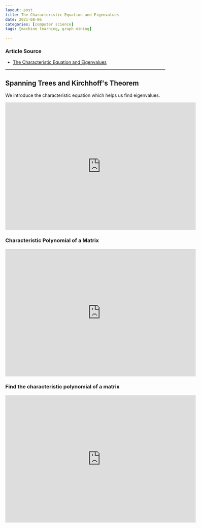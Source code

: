 ```yaml
---
layout: post
title: The Characteristic Equation and Eigenvalues
date: 2021-08-06
categories: [computer science]
tags: [machine learning, graph mining]

---
```


### Article Source

* [The Characteristic Equation and Eigenvalues](https://www.youtube.com/watch?v=EM__AHpEzE4)


---

## Spanning Trees and Kirchhoff's Theorem

We introduce the characteristic equation which helps us find eigenvalues.

<iframe width="600" height="400" src="https://www.youtube.com/embed/EM__AHpEzE4" title="YouTube video player" frameborder="0" allow="accelerometer; autoplay; clipboard-write; encrypted-media; gyroscope; picture-in-picture" allowfullscreen></iframe>

### Characteristic Polynomial of a Matrix

<iframe width="600" height="400" src="https://www.youtube.com/embed/fv60efpydzA" title="YouTube video player" frameborder="0" allow="accelerometer; autoplay; clipboard-write; encrypted-media; gyroscope; picture-in-picture" allowfullscreen></iframe>

### Find the characteristic polynomial of a matrix

<iframe width="600" height="400" src="https://www.youtube.com/embed/FMZ3O1XXR6A" title="YouTube video player" frameborder="0" allow="accelerometer; autoplay; clipboard-write; encrypted-media; gyroscope; picture-in-picture" allowfullscreen></iframe>